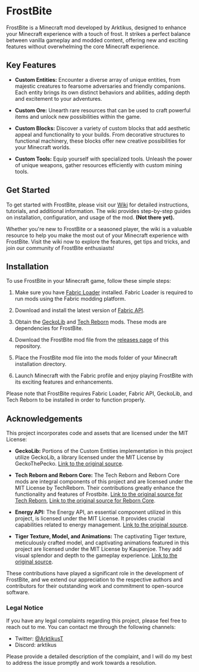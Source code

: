 # FrostBite

FrostBite is a Minecraft mod developed by Arktikus, designed to enhance your Minecraft experience with a touch of frost. It strikes a perfect balance between vanilla gameplay and modded content, offering new and exciting features without overwhelming the core Minecraft experience.

## Key Features

- **Custom Entities:** Encounter a diverse array of unique entities, from majestic creatures to fearsome adversaries and friendly companions. Each entity brings its own distinct behaviors and abilities, adding depth and excitement to your adventures.

- **Custom Ore:** Unearth rare resources that can be used to craft powerful items and unlock new possibilities within the game.

- **Custom Blocks:** Discover a variety of custom blocks that add aesthetic appeal and functionality to your builds. From decorative structures to functional machinery, these blocks offer new creative possibilities for your Minecraft worlds.

- **Custom Tools:** Equip yourself with specialized tools. Unleash the power of unique weapons, gather resources efficiently with custom mining tools.

## Get Started

To get started with FrostBite, please visit our [Wiki](https://github.com/Arktikus/FrostBite/wiki) for detailed instructions, tutorials, and additional information. The wiki provides step-by-step guides on installation, configuration, and usage of the mod. **(Not there yet).**

Whether you're new to FrostBite or a seasoned player, the wiki is a valuable resource to help you make the most out of your Minecraft experience with FrostBite. Visit the wiki now to explore the features, get tips and tricks, and join our community of FrostBite enthusiasts!


## Installation

To use FrostBite in your Minecraft game, follow these simple steps:

1. Make sure you have [Fabric Loader](https://fabricmc.net/use/) installed. Fabric Loader is required to run mods using the Fabric modding platform.

2. Download and install the latest version of [Fabric API](https://www.curseforge.com/minecraft/mc-mods/fabric-api).

3. Obtain the [GeckoLib](https://github.com/bernie-g/geckolib) and [Tech Reborn](https://github.com/TechReborn/TechReborn) mods. These mods are dependencies for FrostBite.

4. Download the FrostBite mod file from the [releases page](https://github.com/YourGitHubUsername/FrostBite/releases) of this repository.

5. Place the FrostBite mod file into the mods folder of your Minecraft installation directory.

6. Launch Minecraft with the Fabric profile and enjoy playing FrostBite with its exciting features and enhancements.

Please note that FrostBite requires Fabric Loader, Fabric API, GeckoLib, and Tech Reborn to be installed in order to function properly.

## Acknowledgements
This project incorporates code and assets that are licensed under the MIT License:

- **GeckoLib:** Portions of the Custom Entities implementation in this project utilize GeckoLib, a library licensed under the MIT License by GeckoThePecko. [Link to the original source](https://github.com/bernie-g/geckolib).

- **Tech Reborn and Reborn Core:** The Tech Reborn and Reborn Core mods are integral components of this project and are licensed under the MIT License by TechReborn. Their contributions greatly enhance the functionality and features of Frostbite. [Link to the original source for Tech Reborn](https://github.com/TechReborn/TechReborn), [Link to the original source for Reborn Core](https://github.com/TechReborn/RebornCore).

- **Energy API:** The Energy API, an essential component utilized in this project, is licensed under the MIT License. It provides crucial capabilities related to energy management. [Link to the original source](https://github.com/TechReborn/Energy).

- **Tiger Texture, Model, and Animations:** The captivating Tiger texture, meticulously crafted model, and captivating animations featured in this project are licensed under the MIT License by Kaupenjoe. They add visual splendor and depth to the gameplay experience. [Link to the original source](https://github.com/Tutorials-By-Kaupenjoe/Fabric-Tutorial-1.19.3).

These contributions have played a significant role in the development of FrostBite, and we extend our appreciation to the respective authors and contributors for their outstanding work and commitment to open-source software.

### Legal Notice
If you have any legal complaints regarding this project, please feel free to reach out to me. You can contact me through the following channels:

- Twitter: [@ArktikusT](https://twitter.com/ArktikusT)
- Discord: arktikus

Please provide a detailed description of the complaint, and I will do my best to address the issue promptly and work towards a resolution.
